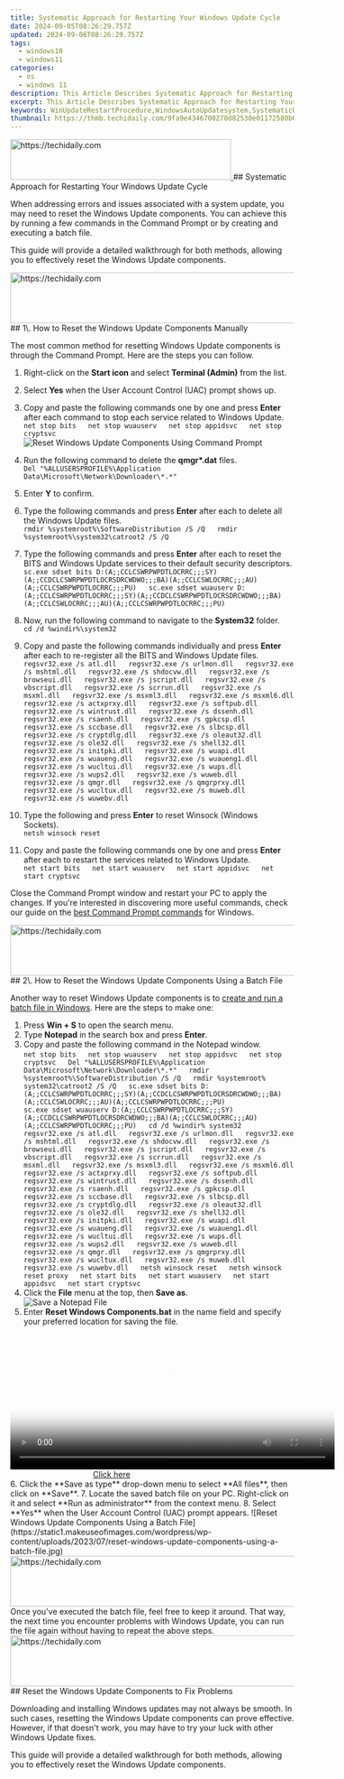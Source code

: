 ```yaml
---
title: Systematic Approach for Restarting Your Windows Update Cycle
date: 2024-09-05T08:26:29.757Z
updated: 2024-09-06T08:26:29.757Z
tags:
  - windows10
  - windows11
categories:
  - os
  - windows 11
description: This Article Describes Systematic Approach for Restarting Your Windows Update Cycle
excerpt: This Article Describes Systematic Approach for Restarting Your Windows Update Cycle
keywords: WinUpdateRestartProcedure,WindowsAutoUpdatesystem,SystematicUpdateRoutine,UpdatingWindowsEfficiently,AutomatedWinUpdates,RestartWindowsUpdate,CycleUpdatesSystematically
thumbnail: https://thmb.techidaily.com/9fa9e4346708270d82530e01172580b66a8c63e17b3edbe0866986af1acde6f2.jpg
---
```


<!-- affiliate ads begin -->
<a href="https://aligracehair.sjv.io/c/5597632/2135373/19272" target="_top" id="2135373">
  <img src="//a.impactradius-go.com/display-ad/19272-2135373" border="0" alt="https://techidaily.com" width="392" height="72"/>
</a>
<img height="0" width="0" src="https://aligracehair.sjv.io/i/5597632/2135373/19272" style="position:absolute;visibility:hidden;" border="0" />
<!-- affiliate ads end -->
## Systematic Approach for Restarting Your Windows Update Cycle

 When addressing errors and issues associated with a system update, you may need to reset the Windows Update components. You can achieve this by running a few commands in the Command Prompt or by creating and executing a batch file.

 This guide will provide a detailed walkthrough for both methods, allowing you to effectively reset the Windows Update components.

<!-- affiliate ads begin -->
<a href="https://appsumo.8odi.net/c/5597632/2130870/7443" target="_top" id="2130870">
  <img src="//a.impactradius-go.com/display-ad/7443-2130870" border="0" alt="https://techidaily.com" width="728" height="90"/>
</a>
<img height="0" width="0" src="https://appsumo.8odi.net/i/5597632/2130870/7443" style="position:absolute;visibility:hidden;" border="0" />
<!-- affiliate ads end -->
## 1\. How to Reset the Windows Update Components Manually

 The most common method for resetting Windows Update components is through the Command Prompt. Here are the steps you can follow.

1. Right-click on the **Start icon** and select **Terminal (Admin)** from the list.
2. Select **Yes** when the User Account Control (UAC) prompt shows up.
3. Copy and paste the following commands one by one and press **Enter** after each command to stop each service related to Windows Update.  
`net stop bits  
net stop wuauserv  
net stop appidsvc  
net stop cryptsvc`  
![Reset Windows Update Components Using Command Prompt](https://static1.makeuseofimages.com/wordpress/wp-content/uploads/2023/07/reset-windows-update-components-using-command-prompt.jpg)
4. Run the following command to delete the **qmgr\*.dat** files.  
`Del "%ALLUSERSPROFILE%\Application Data\Microsoft\Network\Downloader\*.*"`
5. Enter **Y** to confirm.

1. Type the following commands and press **Enter** after each to delete all the Windows Update files.  
`rmdir %systemroot%\SoftwareDistribution /S /Q  
rmdir %systemroot%\system32\catroot2 /S /Q`
2. Type the following commands and press **Enter** after each to reset the BITS and Windows Update services to their default security descriptors.  
`sc.exe sdset bits D:(A;;CCLCSWRPWPDTLOCRRC;;;SY)(A;;CCDCLCSWRPWPDTLOCRSDRCWDWO;;;BA)(A;;CCLCSWLOCRRC;;;AU)(A;;CCLCSWRPWPDTLOCRRC;;;PU)  
sc.exe sdset wuauserv D:(A;;CCLCSWRPWPDTLOCRRC;;;SY)(A;;CCDCLCSWRPWPDTLOCRSDRCWDWO;;;BA)(A;;CCLCSWLOCRRC;;;AU)(A;;CCLCSWRPWPDTLOCRRC;;;PU)`
3. Now, run the following command to navigate to the **System32** folder.  
`cd /d %windir%\system32`
4. Copy and paste the following commands individually and press **Enter** after each to re-register all the BITS and Windows Update files.  
`regsvr32.exe /s atl.dll  
regsvr32.exe /s urlmon.dll  
regsvr32.exe /s mshtml.dll  
regsvr32.exe /s shdocvw.dll  
regsvr32.exe /s browseui.dll  
regsvr32.exe /s jscript.dll  
regsvr32.exe /s vbscript.dll  
regsvr32.exe /s scrrun.dll  
regsvr32.exe /s msxml.dll  
regsvr32.exe /s msxml3.dll  
regsvr32.exe /s msxml6.dll  
regsvr32.exe /s actxprxy.dll  
regsvr32.exe /s softpub.dll  
regsvr32.exe /s wintrust.dll  
regsvr32.exe /s dssenh.dll  
regsvr32.exe /s rsaenh.dll  
regsvr32.exe /s gpkcsp.dll  
regsvr32.exe /s sccbase.dll  
regsvr32.exe /s slbcsp.dll  
regsvr32.exe /s cryptdlg.dll  
regsvr32.exe /s oleaut32.dll  
regsvr32.exe /s ole32.dll  
regsvr32.exe /s shell32.dll  
regsvr32.exe /s initpki.dll  
regsvr32.exe /s wuapi.dll  
regsvr32.exe /s wuaueng.dll  
regsvr32.exe /s wuaueng1.dll  
regsvr32.exe /s wucltui.dll  
regsvr32.exe /s wups.dll  
regsvr32.exe /s wups2.dll  
regsvr32.exe /s wuweb.dll  
regsvr32.exe /s qmgr.dll  
regsvr32.exe /s qmgrprxy.dll  
regsvr32.exe /s wucltux.dll  
regsvr32.exe /s muweb.dll  
regsvr32.exe /s wuwebv.dll`
5. Type the following and press **Enter** to reset Winsock (Windows Sockets).  
`netsh winsock reset`
6. Copy and paste the following commands one by one and press **Enter** after each to restart the services related to Windows Update.  
`net start bits  
net start wuauserv  
net start appidsvc  
net start cryptsvc`

 Close the Command Prompt window and restart your PC to apply the changes. If you're interested in discovering more useful commands, check our guide on the [best Command Prompt commands](https://www.makeuseof.com/tag/15-cmd-commands-every-windows-user-know/) for Windows.

<!-- affiliate ads begin -->
<a href="https://unicoeye.pxf.io/c/5597632/2134229/18498" target="_top" id="2134229">
  <img src="//a.impactradius-go.com/display-ad/18498-2134229" border="0" alt="https://techidaily.com" width="728" height="90"/>
</a>
<img height="0" width="0" src="https://unicoeye.pxf.io/i/5597632/2134229/18498" style="position:absolute;visibility:hidden;" border="0" />
<!-- affiliate ads end -->
## 2\. How to Reset the Windows Update Components Using a Batch File

 Another way to reset Windows Update components is to [create and run a batch file in Windows](https://www.makeuseof.com/tag/write-simple-batch-bat-file/). Here are the steps to make one:

1. Press **Win + S** to open the search menu.
2. Type **Notepad** in the search box and press **Enter**.
3. Copy and paste the following command in the Notepad window.  
`net stop bits  
net stop wuauserv  
net stop appidsvc  
net stop cryptsvc  
Del "%ALLUSERSPROFILE%\Application Data\Microsoft\Network\Downloader\*.*"  
rmdir %systemroot%\SoftwareDistribution /S /Q  
rmdir %systemroot%  
system32\catroot2 /S /Q  
sc.exe sdset bits D:(A;;CCLCSWRPWPDTLOCRRC;;;SY)(A;;CCDCLCSWRPWPDTLOCRSDRCWDWO;;;BA)(A;;CCLCSWLOCRRC;;;AU)(A;;CCLCSWRPWPDTLOCRRC;;;PU)  
sc.exe sdset wuauserv D:(A;;CCLCSWRPWPDTLOCRRC;;;SY)(A;;CCDCLCSWRPWPDTLOCRSDRCWDWO;;;BA)(A;;CCLCSWLOCRRC;;;AU)(A;;CCLCSWRPWPDTLOCRRC;;;PU)  
cd /d %windir% system32  
regsvr32.exe /s atl.dll  
regsvr32.exe /s urlmon.dll  
regsvr32.exe /s mshtml.dll  
regsvr32.exe /s shdocvw.dll  
regsvr32.exe /s browseui.dll  
regsvr32.exe /s jscript.dll  
regsvr32.exe /s vbscript.dll  
regsvr32.exe /s scrrun.dll  
regsvr32.exe /s msxml.dll  
regsvr32.exe /s msxml3.dll  
regsvr32.exe /s msxml6.dll  
regsvr32.exe /s actxprxy.dll  
regsvr32.exe /s softpub.dll  
regsvr32.exe /s wintrust.dll  
regsvr32.exe /s dssenh.dll  
regsvr32.exe /s rsaenh.dll  
regsvr32.exe /s gpkcsp.dll  
regsvr32.exe /s sccbase.dll  
regsvr32.exe /s slbcsp.dll  
regsvr32.exe /s cryptdlg.dll  
regsvr32.exe /s oleaut32.dll  
regsvr32.exe /s ole32.dll  
regsvr32.exe /s shell32.dll  
regsvr32.exe /s initpki.dll  
regsvr32.exe /s wuapi.dll  
regsvr32.exe /s wuaueng.dll  
regsvr32.exe /s wuaueng1.dll  
regsvr32.exe /s wucltui.dll  
regsvr32.exe /s wups.dll  
regsvr32.exe /s wups2.dll  
regsvr32.exe /s wuweb.dll  
regsvr32.exe /s qmgr.dll  
regsvr32.exe /s qmgrprxy.dll  
regsvr32.exe /s wucltux.dll  
regsvr32.exe /s muweb.dll  
regsvr32.exe /s wuwebv.dll  
netsh winsock reset  
netsh winsock reset proxy  
net start bits  
net start wuauserv  
net start appidsvc  
net start cryptsvc`
4. Click the **File** menu at the top, then **Save as**.  
![Save a Notepad File](https://static1.makeuseofimages.com/wordpress/wp-content/uploads/2023/07/save-a-notepad-file.jpg)
5. Enter **Reset Windows Components.bat** in the name field and specify your preferred location for saving the file.
<!-- affiliate ads begin -->
<span id="1982462">
					<video width="576" height="240" style="cursor:pointer"
           poster="//a.impactradius-go.com/display-clicktoplayimage/1982462.png"
           onclick="if(!this.playClicked){this.play();this.setAttribute('controls',true);this.playClicked=true;}">
	   <source src="//a.impactradius-go.com/display-ad/22993-1982462">
	   <img src="//a.impactradius-go.com/display-clicktoplayimage/1982462.png" style="border: none; height: 100%; width: 100%; object-fit: contain">
	</video>
	<div style="width:360px;text-align:center"><a href="javascript:window.open(decodeURIComponent('https%3A%2F%2Fhomestyler.sjv.io%2Fc%2F5597632%2F1982462%2F22993'), '_blank');void(0);">Click here</a></div>
</span>
<img height="0" width="0" src="https://imp.pxf.io/i/5597632/1982462/22993" style="position:absolute;visibility:hidden;" border="0" />
<!-- affiliate ads end -->
6. Click the **Save as type** drop-down menu to select **All files**, then click on **Save**.
7. Locate the saved batch file on your PC. Right-click on it and select **Run as administrator** from the context menu.
8. Select **Yes** when the User Account Control (UAC) prompt appears.  
![Reset Windows Update Components Using a Batch File](https://static1.makeuseofimages.com/wordpress/wp-content/uploads/2023/07/reset-windows-update-components-using-a-batch-file.jpg)

<!-- affiliate ads begin -->
<a href="https://aidotcom.pxf.io/c/5597632/2134499/19576" target="_top" id="2134499">
  <img src="//a.impactradius-go.com/display-ad/19576-2134499" border="0" alt="https://techidaily.com" width="600" height="90"/>
</a>
<img height="0" width="0" src="https://aidotcom.pxf.io/i/5597632/2134499/19576" style="position:absolute;visibility:hidden;" border="0" />
<!-- affiliate ads end -->
 Once you've executed the batch file, feel free to keep it around. That way, the next time you encounter problems with Windows Update, you can run the file again without having to repeat the above steps.

<!-- affiliate ads begin -->
<a href="https://appsumo.8odi.net/c/5597632/2130885/7443" target="_top" id="2130885">
  <img src="//a.impactradius-go.com/display-ad/7443-2130885" border="0" alt="https://techidaily.com" width="600" height="90"/>
</a>
<img height="0" width="0" src="https://appsumo.8odi.net/i/5597632/2130885/7443" style="position:absolute;visibility:hidden;" border="0" />
<!-- affiliate ads end -->
## Reset the Windows Update Components to Fix Problems

 Downloading and installing Windows updates may not always be smooth. In such cases, resetting the Windows Update components can prove effective. However, if that doesn't work, you may have to try your luck with other Windows Update fixes.

 This guide will provide a detailed walkthrough for both methods, allowing you to effectively reset the Windows Update components.



<ins class="adsbygoogle"
      style="display:block"
      data-ad-client="ca-pub-7571918770474297"
      data-ad-slot="8358498916"
      data-ad-format="auto"
      data-full-width-responsive="true"></ins>